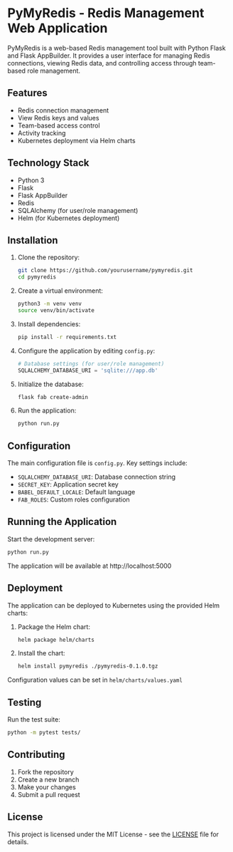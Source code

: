 # PyMyRedis - Redis Management Web Application

PyMyRedis is a web-based Redis management tool built with Python Flask and Flask AppBuilder. It provides a user interface for managing Redis connections, viewing Redis data, and controlling access through team-based role management.

## Features

- Redis connection management
- View Redis keys and values
- Team-based access control
- Activity tracking
- Kubernetes deployment via Helm charts

## Technology Stack

- Python 3
- Flask
- Flask AppBuilder
- Redis
- SQLAlchemy (for user/role management)
- Helm (for Kubernetes deployment)

## Installation

1. Clone the repository:
   ```bash
   git clone https://github.com/yourusername/pymyredis.git
   cd pymyredis
   ```

2. Create a virtual environment:
   ```bash
   python3 -m venv venv
   source venv/bin/activate
   ```

3. Install dependencies:
   ```bash
   pip install -r requirements.txt
   ```

4. Configure the application by editing `config.py`:
   ```python
   # Database settings (for user/role management)
   SQLALCHEMY_DATABASE_URI = 'sqlite:///app.db'
   ```

5. Initialize the database:
   ```bash
   flask fab create-admin
   ```

6. Run the application:
   ```bash
   python run.py
   ```

## Configuration

The main configuration file is `config.py`. Key settings include:

- `SQLALCHEMY_DATABASE_URI`: Database connection string
- `SECRET_KEY`: Application secret key
- `BABEL_DEFAULT_LOCALE`: Default language
- `FAB_ROLES`: Custom roles configuration

## Running the Application

Start the development server:
```bash
python run.py
```

The application will be available at http://localhost:5000

## Deployment

The application can be deployed to Kubernetes using the provided Helm charts:

1. Package the Helm chart:
   ```bash
   helm package helm/charts
   ```

2. Install the chart:
   ```bash
   helm install pymyredis ./pymyredis-0.1.0.tgz
   ```

Configuration values can be set in `helm/charts/values.yaml`

## Testing

Run the test suite:
```bash
python -m pytest tests/
```

## Contributing

1. Fork the repository
2. Create a new branch
3. Make your changes
4. Submit a pull request

## License

This project is licensed under the MIT License - see the [LICENSE](LICENSE) file for details.
